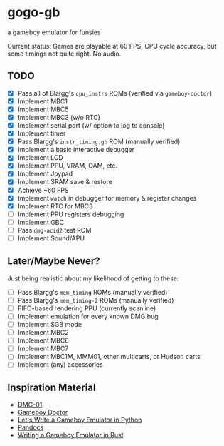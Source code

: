 # gogo-gb
a gameboy emulator for funsies

Current status: Games are playable at 60 FPS. CPU cycle accuracy, but some timings not quite right. No audio.

## TODO

- [X] Pass all of Blargg's `cpu_instrs` ROMs (verified via `gameboy-doctor`)
- [X] Implement MBC1
- [X] Implement MBC5
- [X] Implement MBC3 (w/o RTC)
- [X] Implement serial port (w/ option to log to console)
- [X] Implement timer
- [X] Pass Blargg's `instr_timing.gb` ROM (manually verified)
- [X] Implement a basic interactive debugger
- [X] Implement LCD
- [X] Implement PPU, VRAM, OAM, etc.
- [X] Implement Joypad
- [X] Implement SRAM save & restore
- [X] Achieve ~60 FPS
- [X] Implement `watch` in debugger for memory & register changes
- [X] Implement RTC for MBC3
- [ ] Implement PPU registers debugging
- [ ] Implement GBC
- [ ] Pass `dmg-acid2` test ROM
- [ ] Implement Sound/APU

## Later/Maybe Never?

Just being realistic about my likelihood of getting to these:

- [ ] Pass Blargg's `mem_timing` ROMs (manually verified)
- [ ] Pass Blargg's `mem_timing-2` ROMs (manually verified)
- [ ] FIFO-based rendering PPU (currently scanline)
- [ ] Implement emulation for every known DMG bug
- [ ] Implement SGB mode
- [ ] Implement MBC2
- [ ] Implement MBC6
- [ ] Implement MBC7
- [ ] Implement MBC1M, MMM01, other multicarts, or Hudson carts
- [ ] Implement (any) accessories

## Inspiration Material

* [DMG-01](https://rylev.github.io/DMG-01/public/book/introduction.html)
* [Gameboy Doctor](https://github.com/robert/gameboy-doctor)
* [Let's Write a Gameboy Emulator in Python](https://www.inspiredpython.com/course/game-boy-emulator/let-s-write-a-game-boy-emulator-in-python)
* [Pandocs](https://gbdev.io/pandocs/About.html)
* [Writing a Gameboy Emulator in Rust](https://yushiomote.org/posts/gameboy-emu)
